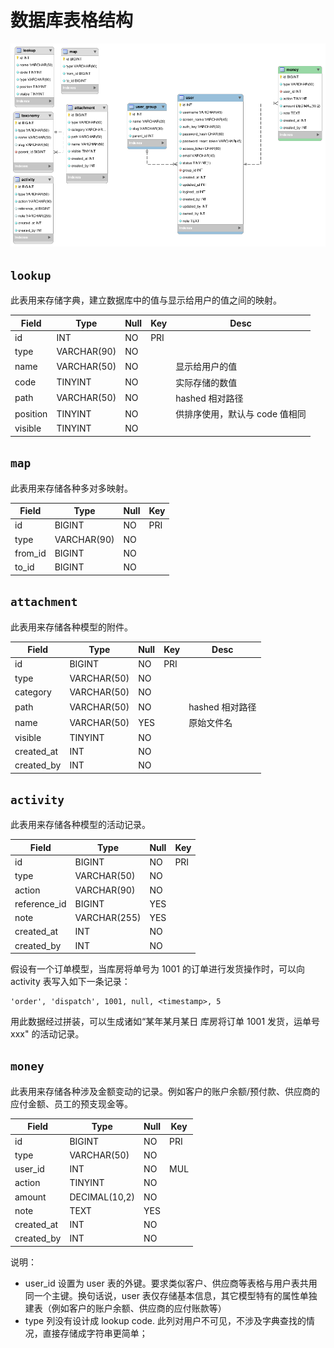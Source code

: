 # 数据库表格结构

![](_asset/schema.png)

## `lookup`

此表用来存储字典，建立数据库中的值与显示给用户的值之间的映射。

Field | Type | Null | Key | Desc
------|------|------|-----|-----
id | INT | NO | PRI |
type | VARCHAR(90) | NO | |
name | VARCHAR(50) | NO | | 显示给用户的值
code | TINYINT | NO | | 实际存储的数值
path | VARCHAR(50) | NO | | hashed 相对路径
position | TINYINT | NO | | 供排序使用，默认与 code 值相同
visible | TINYINT | NO | |

## `map`

此表用来存储各种多对多映射。

Field | Type | Null | Key
------|------|------|----
id | BIGINT | NO | PRI
type | VARCHAR(90) | NO |
from_id | BIGINT | NO |
to_id | BIGINT | NO |


## `attachment`

此表用来存储各种模型的附件。

Field | Type | Null | Key | Desc
------|------|------|-----|-----
id | BIGINT | NO | PRI |
type | VARCHAR(50) | NO | |
category | VARCHAR(50) | NO | |
path | VARCHAR(50) | NO | | hashed 相对路径
name | VARCHAR(50) | YES | | 原始文件名
visible | TINYINT | NO | |
created_at | INT | NO | |
created_by | INT | NO | |

## `activity`

此表用来存储各种模型的活动记录。

Field | Type | Null | Key
------|------|------|----
id | BIGINT | NO | PRI
type | VARCHAR(50) | NO |
action | VARCHAR(90) | NO |
reference_id | BIGINT | YES |
note | VARCHAR(255) | YES |
created_at | INT | NO |
created_by | INT | NO |

假设有一个订单模型，当库房将单号为 1001 的订单进行发货操作时，可以向 activity 表写入如下一条记录：

```
'order', 'dispatch', 1001, null, <timestamp>, 5 
```

用此数据经过拼装，可以生成诸如“某年某月某日 库房将订单 1001 发货，运单号 xxx" 的活动记录。

## `money`

此表用来存储各种涉及金额变动的记录。例如客户的账户余额/预付款、供应商的应付金额、员工的预支现金等。

Field | Type | Null | Key
------|------|------|----
id | BIGINT | NO | PRI
type | VARCHAR(50) | NO |
user_id | INT | NO | MUL
action | TINYINT | NO |
amount | DECIMAL(10,2) | NO |
note | TEXT | YES |
created_at | INT | NO |
created_by | INT | NO |

说明：

- user_id 设置为 user 表的外键。要求类似客户、供应商等表格与用户表共用同一个主键。换句话说，user 表仅存储基本信息，其它模型特有的属性单独建表（例如客户的账户余额、供应商的应付账款等）
- type 列没有设计成 lookup code. 此列对用户不可见，不涉及字典查找的情况，直接存储成字符串更简单；
